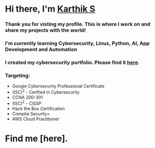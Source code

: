 # Hi there, I'm [Karthik S](https://github.com/Base-Karthik-S/)

### Thank you for visting my profile. This is where I work on and share my projects with the world!<br/>
### I'm currently learning Cybersecurity, Linux, Python, AI, App Development and Automation<br/>
### I created my cybersecurity portfolio. Please find it [here](https://github.com/Base-Karthik-S/Cybersecurity_Portfolio-Karthik-S).<br/>

### Targeting:
- Google Cybersecurity Professional Certificate
- (ISC)<sup>2</sup> - Certfied in Cybersecurity
- CCNA 200-301
- (ISC)<sup>2</sup> - CISSP
- Hack the Box Certification
- Comptia Security+
- AWS Cloud Practitioner

# Find me [here].
